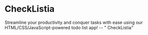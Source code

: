 # CheckListia
Streamline your productivity and conquer tasks with ease using our HTML/CSS/JavaScript-powered todo list app! -- " CheckListia"
